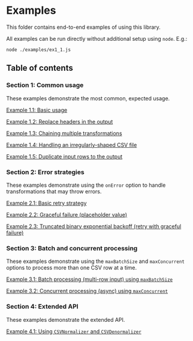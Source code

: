 # Examples

This folder contains end-to-end examples of using this library.

All examples can be run directly without additional setup using `node`. E.g.:

```
node ./examples/ex1_1.js
```

## Table of contents

### Section 1: Common usage

These examples demonstrate the most common, expected usage.

[Example 1.1: Basic usage](./ex1_1.js)

[Example 1.2: Replace headers in the output](./ex1_2.js)

[Example 1.3: Chaining multiple transformations](./ex1_3.js)

[Example 1.4: Handling an irregularly-shaped CSV file](./ex1_4.js)

[Example 1.5: Duplicate input rows to the output](./ex1_5.js)

### Section 2: Error strategies

These examples demonstrate using the `onError` option to handle transformations that may throw errors.

[Example 2.1: Basic retry strategy](./ex2_1.js)

[Example 2.2: Graceful failure (placeholder value)](./ex2_2.js)

[Example 2.3: Truncated binary exponential backoff (retry with graceful failure)](./ex2_3.js)

### Section 3: Batch and concurrent processing

These examples demonstrate using the `maxBatchSize` and `maxConcurrent` options to process more than one CSV row at a time.

[Example 3.1: Batch processing (multi-row input) using `maxBatchSize`](./ex3_1.js)

[Example 3.2: Concurrent processing (async) using `maxConcurrent`](./ex3_2.js)

### Section 4: Extended API

These examples demonstrate the extended API.

[Example 4.1: Using `CSVNormalizer` and `CSVDenormalizer`](./ex4_1.js)
